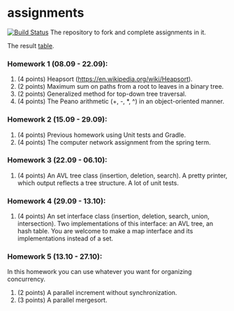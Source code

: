 # assignments
[![Build Status](https://travis-ci.org/spolinaa/assignments.svg?branch=master)](https://travis-ci.org/spolinaa/assignments)
The repository to fork and complete assignments in it.

The result [table](https://docs.google.com/spreadsheets/d/1kmUJBEjTM9AaVXt_Cd_I2kif1Y99rwpd9gdsyaNQdRc/edit?usp=sharing).

### Homework 1 (08.09 - 22.09):
1. (4 points) Heapsort (https://en.wikipedia.org/wiki/Heapsort).
2. (2 points) Maximum sum on paths from a root to leaves in a binary tree.
3. (2 points) Generalized method for top-down tree traversal.
4. (4 points) The Peano arithmetic (+, -, *, ^) in an object-oriented manner.

### Homework 2 (15.09 - 29.09):
1. (4 points) Previous homework using Unit tests and Gradle.
2. (4 points) The computer network assignment from the spring term.

### Homework 3 (22.09 - 06.10):
1. (4 points) An AVL tree class (insertion, deletion, search). A pretty printer, which output reflects a tree structure.
 A lot of unit tests.

### Homework 4 (29.09 - 13.10):
1. (4 points) An set interface class (insertion, deletion, search, union, intersection). Two implementations of this
 interface: an AVL tree, an hash table.
You are welcome to make a map interface and its implementations instead of a set.

### Homework 5 (13.10 - 27.10):
In this homework you can use whatever you want for organizing concurrency.

1. (2 points) A parallel increment without synchronization.
2. (3 points) A parallel mergesort.
